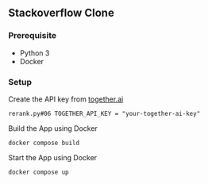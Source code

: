 ## Stackoverflow Clone

### Prerequisite
- Python 3
- Docker

### Setup

Create the API key from [together.ai](https://www.together.ai/)
```
rerank.py#06 TOGETHER_API_KEY = "your-together-ai-key"
```

Build the App using Docker
```
docker compose build
```

Start the App using Docker
```
docker compose up
```